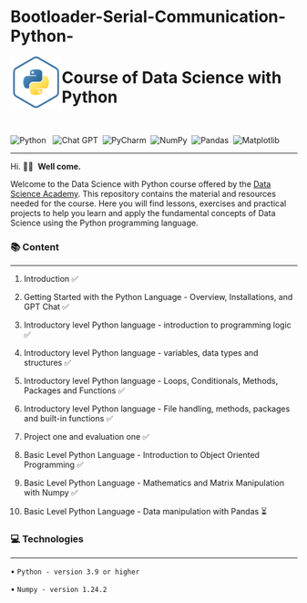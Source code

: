 # Bootloader-Serial-Communication-Python-


<img align="left" width="90" height="90" src="https://raw.githubusercontent.com/Ordep22/Course-of-data-science/c6dfd9bf6130a8dcd6b1a5cf8140c905b424f14e/Images/python.svg">
<p vertical-align="middle"><h1>Course of Data Science with Python</h1></p>
&nbsp;&nbsp;&nbsp;&nbsp;&nbsp;&nbsp;&nbsp;&nbsp;&nbsp;&nbsp;&nbsp;&nbsp;&nbsp;&nbsp;&nbsp;&nbsp;&nbsp;&nbsp;&nbsp;&nbsp;&nbsp;&nbsp;&nbsp;&nbsp;&nbsp;&nbsp;
&nbsp;&nbsp;

![Python](https://img.shields.io/badge/python-3670A0?style=for-the-badge&logo=python&logoColor=ffdd54)&nbsp;&nbsp;
![Chat GPT](https://img.shields.io/badge/chatGPT-74aa9c?style=for-the-badge&logo=openai&logoColor=white)&nbsp;&nbsp;![PyCharm](https://img.shields.io/badge/pycharm-143?style=for-the-badge&logo=pycharm&logoColor=black&color=black&labelColor=green)&nbsp;&nbsp;![NumPy](https://img.shields.io/badge/numpy-%23013243.svg?style=for-the-badge&logo=numpy&logoColor=white)&nbsp;&nbsp;![Pandas](https://img.shields.io/badge/pandas-%23150458.svg?style=for-the-badge&logo=pandas&logoColor=white)&nbsp;&nbsp;![Matplotlib](https://img.shields.io/badge/Matplotlib-%23ffffff.svg?style=for-the-badge&logo=Matplotlib&logoColor=black)

<hr>

Hi.&nbsp;👋🏻 &nbsp;**Well come.**&nbsp;
<br>

Welcome to the Data Science with Python course offered by the [Data Science Academy](https://www.datascienceacademy.com.br). This repository contains the material and resources needed for the course. Here you will find lessons, exercises and practical projects to help you learn and apply the fundamental concepts of Data Science using the Python programming language.
<br>

### 📚 Content
<hr>

1. Introduction ✅

2. Getting Started with the Python Language - Overview, Installations, and GPT Chat ✅

3. Introductory level Python language - introduction to programming logic ✅

4. Introductory level Python language - variables, data types and structures ✅

5. Introductory level Python language - Loops, Conditionals, Methods, Packages and Functions ✅

6. Introductory level Python language - File handling, methods, packages and built-in functions ✅

7. Project one and evaluation one ✅

8. Basic Level Python Language - Introduction to Object Oriented Programming ✅

9. Basic Level Python Language - Mathematics and Matrix Manipulation with Numpy ✅

10. Basic Level Python Language - Data manipulation with Pandas ⏳
 

### 💻  Technologies
<hr>

• ``Python - version 3.9 or higher``

• ``Numpy - version 1.24.2``

